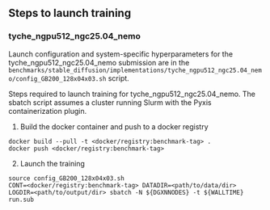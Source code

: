 ## Steps to launch training

### tyche_ngpu512_ngc25.04_nemo

Launch configuration and system-specific hyperparameters for the
tyche_ngpu512_ngc25.04_nemo submission are in the
`benchmarks/stable_diffusion/implementations/tyche_ngpu512_ngc25.04_nemo/config_GB200_128x04x03.sh` script.

Steps required to launch training for tyche_ngpu512_ngc25.04_nemo.  The sbatch
script assumes a cluster running Slurm with the Pyxis containerization plugin.

1. Build the docker container and push to a docker registry

```
docker build --pull -t <docker/registry:benchmark-tag> .
docker push <docker/registry:benchmark-tag>
```

2. Launch the training
```
source config_GB200_128x04x03.sh
CONT=<docker/registry:benchmark-tag> DATADIR=<path/to/data/dir> LOGDIR=<path/to/output/dir> sbatch -N ${DGXNNODES} -t ${WALLTIME} run.sub
```
